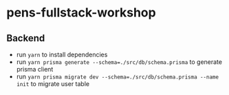 # pens-fullstack-workshop

## Backend

- run `yarn` to install dependencies
- run `yarn prisma generate --schema=./src/db/schema.prisma` to generate prisma client
- run `yarn prisma migrate dev --schema=./src/db/schema.prisma --name init` to migrate user table
